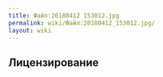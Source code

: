 ```yaml
---
title: Файл:20180412 153012.jpg
permalink: wiki/Файл:20180412_153012.jpg/
layout: wiki
---
```


## Лицензирование
